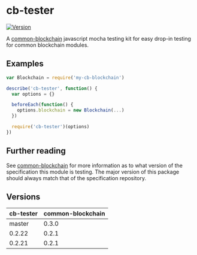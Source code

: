 # cb-tester

[![Version](http://img.shields.io/npm/v/cb-tester.svg)](https://www.npmjs.org/package/cb-tester)

A [common-blockchain](https://github.com/dcousens/common-blockchain) javascript mocha testing kit for easy drop-in testing for common blockchain modules.


## Examples

``` javascript
var Blockchain = require('my-cb-blockchain')

describe('cb-tester', function() {
  var options = {}

  beforeEach(function() {
    options.blockchain = new Blockchain(...)
  })

  require('cb-tester')(options)
})
```

## Further reading

See [common-blockchain](https://github.com/dcousens/common-blockchain) for more information as to what version of the specification this module is testing.
The major version of this package should always match that of the specification repository.


## Versions
| cb-tester | common-blockchain | 
| --------- | ----------------- |
| master    | 0.3.0             | 
| 0.2.22    | 0.2.1             | 
| 0.2.21    | 0.2.1             |
